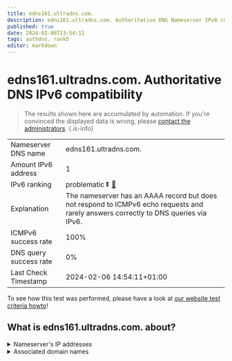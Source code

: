 ```yaml
---
title: edns161.ultradns.com.
description: edns161.ultradns.com. Authoritative DNS Nameserver IPv6 compatibility
published: true
date: 2024-02-06T13:54:11
tags: authdns, rank5
editor: markdown
---
```


# edns161.ultradns.com. Authoritative DNS IPv6 compatibility

> The results shown here are accumulated by automation. If you're convinced the displayed data is wrong, please [contact the administrators](/howto/chat). 
{.is-info}




|   |   |
| - | - |
| Nameserver DNS name | edns161.ultradns.com.
| Amount IPv6 address | 1
| IPv6 ranking | problematic :arrow_double_down: [🔗](/howto/ranking) |
| Explanation | The nameserver has an AAAA record but does not respond to ICMPv6 echo requests and rarely answers correctly to DNS queries via IPv6. |
| ICMPv6 success rate | 100%|
| DNS query success rate | 0% |
| Last Check Timestamp | 2024-02-06 14:54:11+01:00 |

To see how this test was performed, please have a look at [our website test criteria howto](/howto/testcriteria/authdns)!


## What is edns161.ultradns.com. about?




<details>
<summary>Nameserver's IP addresses</summary>

2001:502:f3ff::2a1

</details>



<details>
<summary>Associated domain names</summary>

www.broadcom.com

</details>
